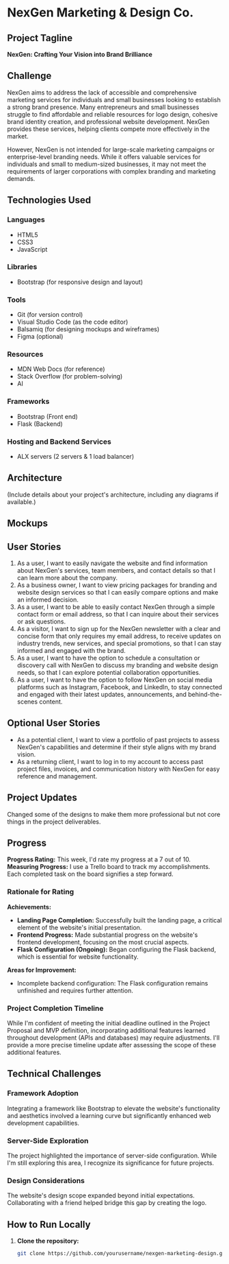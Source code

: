 # NexGen Marketing & Design Co.

## Project Tagline

**NexGen: Crafting Your Vision into Brand Brilliance**

## Challenge

NexGen aims to address the lack of accessible and comprehensive marketing services for individuals and small businesses looking to establish a strong brand presence. Many entrepreneurs and small businesses struggle to find affordable and reliable resources for logo design, cohesive brand identity creation, and professional website development. NexGen provides these services, helping clients compete more effectively in the market.

However, NexGen is not intended for large-scale marketing campaigns or enterprise-level branding needs. While it offers valuable services for individuals and small to medium-sized businesses, it may not meet the requirements of larger corporations with complex branding and marketing demands.

## Technologies Used

### Languages

- HTML5
- CSS3
- JavaScript

### Libraries

- Bootstrap (for responsive design and layout)

### Tools

- Git (for version control)
- Visual Studio Code (as the code editor)
- Balsamiq (for designing mockups and wireframes)
- Figma (optional)

### Resources

- MDN Web Docs (for reference)
- Stack Overflow (for problem-solving)
- AI

### Frameworks

- Bootstrap (Front end)
- Flask (Backend)

### Hosting and Backend Services

- ALX servers (2 servers & 1 load balancer)

## Architecture

(Include details about your project's architecture, including any diagrams if available.)

## Mockups

## User Stories

1. As a user, I want to easily navigate the website and find information about NexGen's services, team members, and contact details so that I can learn more about the company.
2. As a business owner, I want to view pricing packages for branding and website design services so that I can easily compare options and make an informed decision.
3. As a user, I want to be able to easily contact NexGen through a simple contact form or email address, so that I can inquire about their services or ask questions.
4. As a visitor, I want to sign up for the NexGen newsletter with a clear and concise form that only requires my email address, to receive updates on industry trends, new services, and special promotions, so that I can stay informed and engaged with the brand.
5. As a user, I want to have the option to schedule a consultation or discovery call with NexGen to discuss my branding and website design needs, so that I can explore potential collaboration opportunities.
6. As a user, I want to have the option to follow NexGen on social media platforms such as Instagram, Facebook, and LinkedIn, to stay connected and engaged with their latest updates, announcements, and behind-the-scenes content.

## Optional User Stories

- As a potential client, I want to view a portfolio of past projects to assess NexGen's capabilities and determine if their style aligns with my brand vision.
- As a returning client, I want to log in to my account to access past project files, invoices, and communication history with NexGen for easy reference and management.

## Project Updates

Changed some of the designs to make them more professional but not core things in the project deliverables.

## Progress

**Progress Rating:** This week, I'd rate my progress at a 7 out of 10.  
**Measuring Progress:** I use a Trello board to track my accomplishments. Each completed task on the board signifies a step forward.

### Rationale for Rating

**Achievements:**

- **Landing Page Completion:** Successfully built the landing page, a critical element of the website's initial presentation.
- **Frontend Progress:** Made substantial progress on the website's frontend development, focusing on the most crucial aspects.
- **Flask Configuration (Ongoing):** Began configuring the Flask backend, which is essential for website functionality.

**Areas for Improvement:**

- Incomplete backend configuration: The Flask configuration remains unfinished and requires further attention.

### Project Completion Timeline

While I'm confident of meeting the initial deadline outlined in the Project Proposal and MVP definition, incorporating additional features learned throughout development (APIs and databases) may require adjustments. I'll provide a more precise timeline update after assessing the scope of these additional features.

## Technical Challenges

### Framework Adoption

Integrating a framework like Bootstrap to elevate the website's functionality and aesthetics involved a learning curve but significantly enhanced web development capabilities.

### Server-Side Exploration

The project highlighted the importance of server-side configuration. While I'm still exploring this area, I recognize its significance for future projects.

### Design Considerations

The website's design scope expanded beyond initial expectations. Collaborating with a friend helped bridge this gap by creating the logo.

## How to Run Locally

1. **Clone the repository:**
   ```sh
   git clone https://github.com/yourusername/nexgen-marketing-design.git
   ```
